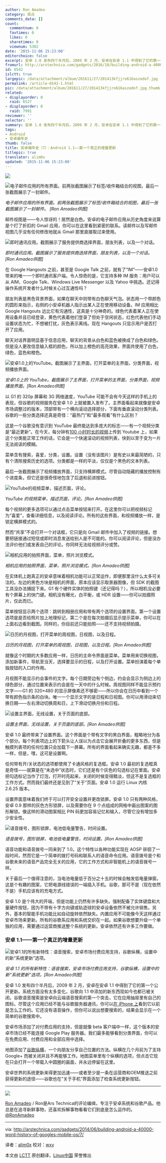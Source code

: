 ```yaml
---
author: Ron Amadeo
category: 观点
comments_data: []
count:
  commentnum: 0
  favtimes: 0
  likes: 0
  sharetimes: 0
  viewnum: 5302
date: '2015-11-06 15:23:00'
editorchoice: false
excerpt: 安卓 1.0 发布四个半月后，2009 年 2 月，安卓在安卓 1.1 中得到了它的第一个公开更新。系统方面没有太多变化，谷歌向 1.1 中添加的新东西现如今也都已被关闭。
fromurl: http://arstechnica.com/gadgets/2016/10/building-android-a-40000-word-history-of-googles-mobile-os/7/
id: 6542
islctt: true
largepic: /data/attachment/album/201611/27/201413kfjjro616aszedof.jpg
permalink: /article-6542-1.html
pic: /data/attachment/album/201611/27/201413kfjjro616aszedof.jpg.thumb.jpg
related:
- displayorder: 0
  raid: 6527
- displayorder: 0
  raid: 7991
reviewer: ''
selector: ''
summary: 安卓 1.0 发布四个半月后，2009 年 2 月，安卓在安卓 1.1 中得到了它的第一个公开更新。系统方面没有太多变化，谷歌向 1.1 中添加的新东西现如今也都已被关闭。
tags:
- Android
- 安卓编年史
thumb: false
title: 安卓编年史（7）：Android 1.1——第一个真正的增量更新
titlepic: true
translator: alim0x
updated: '2015-11-06 15:23:00'
---
```


![](/data/attachment/album/201611/27/201413kfjjro616aszedof.jpg)


![电子邮件应用的所有界面。前两张截图展示了标签/收件箱结合的视图，最后一张截图展示了一封邮件。](/data/attachment/album/201511/06/152333l0h8ry8hbz7ede8w.png)


*电子邮件应用的所有界面。前两张截图展示了标签/收件箱结合的视图，最后一张截图展示了一封邮件。 [Ron Amadeo供图]*


邮件视图是——令人惊讶的！居然是白色。安卓的电子邮件应用从历史角度来说算是个打了折扣的 Gmail 应用，你可以在这里看到紧密的联系。读邮件以及写邮件视图几乎没有任何修改地就从 Gmail 那里直接取过来使用。


![即时通讯应用。截图展示了服务提供商选择界面，朋友列表，以及一个对话。](/data/attachment/album/201511/06/152334tjz259gqlqafqa29.png)


*即时通讯应用。截图展示了服务提供商选择界面，朋友列表，以及一个对话。[Ron Amadeo供图]*


在 Google Hangouts 之前，甚至是 Google Talk 之前，就有了“IM”——安卓1.0带来的唯一一个即时通讯客户端。令人惊奇的是，它支持多种 IM 服务：用户可以从 AIM、Google Talk、Windows Live Messenger 以及 Yahoo 中挑选。还记得操作系统开发者什么时候关心过互通性吗？


朋友列表是黑色背景界面，如果在聊天中则带有白色聊天气泡。状态用一个带颜色的圆形来指示，右侧的小安卓机器人指示出某人正在使用移动设备。IM 应用相比 Google Hangouts 远比它有沟通性，这真是十分神奇的。绿色代表着某人正在使用设备并且已经登录，黄色代表着他们登录了但处于空闲状态，红色代表他们手动设置状态为忙，不想被打扰，灰色表示离线。现在 Hangouts 只显示用户是否打开了应用。


聊天对话界面明显基于信息应用，聊天的背景从白色和蓝色被换成了白色和绿色。但是没人更改信息输入框的颜色，所以加上橙色的高亮效果，界面共使用了白色，绿色，蓝色和橙色。


![安卓1.0上的YouTube。截图展示了主界面，打开菜单的主界面，分类界面，视频播放界面。](/data/attachment/album/201511/06/152335v1wuz4gke5aku535.png)


*安卓1.0上的 YouTube。截图展示了主界面，打开菜单的主界面，分类界面，视频播放界面。[Ron Amadeo供图]*


以 G1 的 320p 屏幕和 3G 网络速度，YouTube 可能不会有今天这样的手机上的表现，但谷歌的视频服务在安卓 1.0 上就被置入发布了。主界面看起来就像是安卓市场调整过的版本，顶部带有一个横向滚动选择部分，下面有垂直滚动分类列表。谷歌的一些分类选择还真是奇怪：“最热门”和“最多观看”有什么区别？


这是一个谷歌没有意识到 YouTube 最终能达到多庞大的标志——有一个视频分类是“最近更新”。在今天，每分钟有[100 小时时长的视频](http://www.youtube.com/yt/press/statistics.html)上传到 Youtube 上，如果这个分类能正常工作的话，它会是一个快速滚动的视频列表，快到以至于变为一片无法阅读的模糊。


菜单含有搜索，喜爱，分类，设置。设置（没有该图片）是有史以来最简陋的，只有个清除搜索历史的选项。分类都是一样的平淡，仅仅是个黑色的文本列表。


最后一张截图展示了视频播放界面，只支持横屏模式。尽管自动隐藏的播放控制有个进度条，但它还是很奇怪地包含了后退和前进按钮。


![YouTube的视频菜单，描述页面，评论。](/data/attachment/album/201511/06/152336oyqhdxe3bxz5qx8n.png)


*YouTube 的视频菜单，描述页面，评论。[Ron Amadeo供图]*


每个视频的更多选项可以通过点击菜单按钮来打开。在这里你可以把视频标记为“喜爱”，查看详细信息，以及阅读评论。所有的这些界面，和视频播放一样，是锁定横屏模式的。


然而“共享”不会打开一个对话框，它只是向 Gmail 邮件中加入了视频的链接。想要把链接通过短信或即时消息发送给别人是不可能的。你可以阅读评论，但是没办法评价他们或发表自己的评论。你同样无法给视频评分或赞。


![相机应用的拍照界面，菜单，照片浏览模式。](/data/attachment/album/201511/06/152336bvy8bbsll8q8lq6e.png)


*相机应用的拍照界面，菜单，照片浏览模式。[Ron Amadeo供图]*


在实体机上跑真正的安卓意味着相机功能可以正常运作，即便那里没什么太多可关注的。左边的黑色方块是相机的界面，原本应该显示取景器图像，但 SDK 的截图工具没办法捕捉下来。G1 有个硬件实体的拍照键（还记得吗？），所以相机没必要有个屏幕上的快门键。相机没有曝光，白平衡，或 HDR 设置——你可以拍摄照片，仅此而已。


菜单按钮显示两个选项：跳转到相册应用和带有两个选项的设置界面。第一个设置选项是是否给照片加上地理标记，第二个是在每次拍摄后显示提示菜单，你可以在上面右边看到截图。同样的，你目前还只能拍照——还不支持视频拍摄。


![日历的月视图，打开菜单的周视图，日视图，以及日程。](/data/attachment/album/201511/06/152337b97wgr079blkx0xr.png)


*日历的月视图，打开菜单的周视图，日视图，以及日程。[Ron Amadeo供图]*


就像这个时期的大多数应用一样，日历的主命令界面是菜单。菜单用来切换视图，添加新事件，导航至当天，选择要显示的日程，以及打开设置。菜单扮演着每个单独按钮的入口的作用。


月视图不能显示约会事件的文字。每个日期旁边有个侧边，约会会显示为侧边上的绿色部分，通过位置来表示约会是在一天中的什么时候。周视图同样不能显示预约文字——G1 的 320×480 的显示屏像素还不够密——所以你会在日历中看到一个带有颜色指示条的白块。唯一一个显示文字的是日程和日视图。你可以用滑动来切换日期——左右滑动切换周和日，上下滑动切换月份和日程。


![设置主界面，无线设置，关于页面的底部。](/data/attachment/album/201511/06/152338rsdsbkaxx8askt7s.png)


*设置主界面，无线设置，关于页面的底部。[Ron Amadeo供图]*


安卓 1.0 最终带来了设置界面。这个界面是个带有文字的黑白界面，粗略地分为各个部分。每个列表项边上的下箭头让人误以为点击它会展开折叠的更多东西，但是触摸列表项的任何位置只会加载下一屏幕。所有的界面看起来确实无趣，都差不多一样，但是，嘿，这可是设置啊。


任何带有开/关状态的选项都使用了卡通风格的复选框。安卓 1.0 最初的复选框真是奇怪——就算是在“未选中”状态时，它们还是有个灰色的勾选标记在里面。安卓把勾选标记当作了灯泡，打开时亮起来，关闭的时候变得黯淡，但这不是复选框的工作方式。然而我们最终还是见到了“关于”页面。安卓 1.0 运行 Linux 内核 2.6.25 版本。


设置界面意味着我们终于可以打开安全设置并更改锁屏。安卓 1.0 只有两种风格，安卓 0.9 那样的灰色方形锁屏，以及需要你在 9 个点组成的网格中画出图案的图形解锁。像这样的滑动图案相比 PIN 码更加容易记忆和输入，尽管它没有增加多少安全性。


![语音拨号，图形锁屏，电池低电量警告，时间设置。](/data/attachment/album/201511/06/152338qqhhlqwifhz10aau.png)


*语音拨号，图形锁屏，电池低电量警告，时间设置。[Ron Amadeo供图]*


语音功能和语音拨号一同来到了 1.0。这个特性以各种功能实现在 AOSP 徘徊了一段时间，然而它是一个简单的拨打号码和联系人的语音命令应用。语音拨号是个和谷歌未来的语音产品完全无关的应用，它的工作方式和非智能机上的语音拨号一样。


关于最后一个值得注意的，当电池电量低于百分之十五的时候会触发低电量弹窗。这是个有趣的图案，它把电源线错误的一端插入手机。谷歌，那可不是（现在依然不是）手机应该有的充电方式。


安卓 1.0 是个伟大的开端，但是功能上仍然有许多缺失。强制配备了实体键盘和大量硬件按钮，因为不带有十字方向键或轨迹球的安卓设备依然不被允许销售。另外，基本的智能手机功能比如自动旋转依然缺失。内置应用不可能像今天这样通过安卓市场来更新。所有的谷歌系应用和系统交织在一起。如果谷歌想要升级一个单独的应用，需要通过运营商推送整个系统的更新。安卓依然还有许多工作要做。


### 安卓 1.1——第一个真正的增量更新


![安卓1.1的所有新特性：语音搜索，安卓市场付费应用支持，谷歌纵横，设置中的新“系统更新”选项。](/data/attachment/album/201511/06/152339evx2ubh7vhyyx2bw.png)


*安卓 1.1 的所有新特性：语音搜索，安卓市场付费应用支持，谷歌纵横，设置中的新“系统更新”选项。[Ron Amadeo供图]*


安卓 1.0 发布四个半月后，2009 年 2 月，安卓在安卓 1.1 中得到了它的第一个公开更新。系统方面没有太多变化，谷歌向 1.1 中添加的新东西现如今也都已被关闭。谷歌语音搜索是安卓向云端语音搜索的第一个突击，它在应用抽屉里有自己的图标。尽管这个应用已经不能与谷歌服务器通讯，你可以[在 iPhone 上](http://www.youtube.com/watch?v=y3z7Tw1K17A)看到它以前是怎么工作的。它还没有语音操作，但你可以说出想要搜索的，结果会显示在一个简单的谷歌搜索中。


安卓市场添加了对付费应用的支持，但是就像 beta 客户端中一样，这个版本的安卓市场已经不能连接 Google Play 服务器。我们最多能够看到分类界面，你可以在免费应用、付费应用和全部应用中选择。


地图添加了[谷歌纵横](http://arstechnica.com/information-technology/2009/02/google-tries-location-based-social-networking-with-latitude/)，一个向朋友分享自己位置的方法。纵横在几个月前为了支持 Google+ 而被关闭并且不再能够工作。地图菜单里有个纵横的选项，但点击它现在只会打开一个带载入中圆圈的画面，并永远停留在这里。


安卓世界的系统更新来得更加迅速——或者至少是一条在运营商和OEM推送之前获得更新的途径——谷歌也在“关于手机”界面添加了检查系统更新按钮。




---


![](/data/attachment/album/201511/06/152340t5s6xkob1i2bxi8s.jpg)


[Ron Amadeo](http://arstechnica.com/author/ronamadeo) / Ron是Ars Technica的评论编缉，专注于安卓系统和谷歌产品。他总是在追寻新鲜事物，还喜欢拆解事物看看它们到底是怎么运作的。[@RonAmadeo](https://twitter.com/RonAmadeo)




---


via: <http://arstechnica.com/gadgets/2014/06/building-android-a-40000-word-history-of-googles-mobile-os/7/>


译者：[alim0x](https://github.com/alim0x) 校对：[wxy](https://github.com/wxy)


本文由 [LCTT](https://github.com/LCTT/TranslateProject) 原创翻译，[Linux中国](http://linux.cn/) 荣誉推出